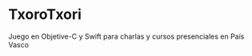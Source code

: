 TxoroTxori
==========

Juego en Objetive-C y Swift para charlas y cursos presenciales en País Vasco
